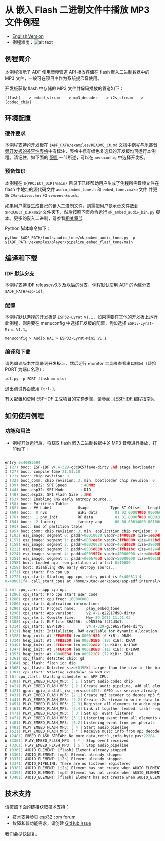 # 从 嵌入 Flash 二进制文件中播放 MP3 文件例程

- [English Version](./README.md)
- 例程难度：![alt text](../../../docs/_static/level_basic.png "初级")


## 例程简介

本例程演示了 ADF 使用音频管道 API 播放存储在 flash 嵌入二进制数据中的 MP3 文件，一般可在项目中作为系统提示音使用。

开发板获取 flash 中存储的 MP3 文件并解码播放的管道如下：

```
[flash] ---> embed_stream ---> mp3_decoder ---> i2s_stream ---> [codec_chip]
```

## 环境配置

### 硬件要求

本例程支持的开发板在 `$ADF_PATH/examples/README_CN.md` 文档中[例程与乐鑫音频开发板的兼容性表格](../../README_CN.md#例程与乐鑫音频开发板的兼容性)中有标注，表格中标有绿色复选框的开发板均可运行本例程。请记住，如下面的 [配置](#配置) 一节所述，可以在 `menuconfig` 中选择开发板。

### 预备知识

本例程在 `${PROJECT_DIR}/main/` 目录下已经帮助用户生成了例程所需音频文件在 flash 中地址的源代码文件 `audio_embed_tone.h` 和 `embed_tone.cmake` 文件 并更新 `CMakeLists.txt` 和 `conponents.mk`。

如果用户需要生成自己的嵌入二进制文件，则需把用户提示音文件放到 `$PROJECT_DIR/main`文件夹下，然后按照下面命令运行 `mk_embed_audio_bin.py` 脚本。更多的嵌入二进制，请参看[相关章节](https://docs.espressif.com/projects/esp-idf/zh_CN/latest/esp32/api-guides/build-system.html#cmake-embed-data) 

Python 脚本命令如下：

```
python $ADF_PATH/tools/audio_tone/mk_embed_audio_tone.py -p $(ADF_PATH)/examples/player/pipeline_embed_flash_tone/main
```

## 编译和下载

### IDF 默认分支

本例程支持 IDF release/v3.3 及以后的分支，例程默认使用 ADF 的內建分支 `$ADF_PATH/esp-idf`。

### 配置

本例程默认选择的开发板是 `ESP32-Lyrat V1.1`，如果需要在其他的开发板上运行此例程，则需要在 menuconfig 中选择开发板的配置，例如选择 `ESP32-Lyrat-Mini V1.1`。

```
menuconfig > Audio HAL > ESP32-Lyrat-Mini V1.1
```

### 编译和下载

请先编译版本并烧录到开发板上，然后运行 monitor 工具来查看串口输出（替换 PORT 为端口名称）：

```
idf.py -p PORT flash monitor
```

退出调试界面使用 ``Ctrl-]``。

有关配置和使用 ESP-IDF 生成项目的完整步骤，请参阅 [《ESP-IDF 编程指南》](https://docs.espressif.com/projects/esp-idf/zh_CN/release-v4.2/esp32/index.html)。


## 如何使用例程

### 功能和用法

- 例程开始运行后，将获取 flash 嵌入二进制数据中的 MP3 音频进行播放，打印如下：

```c

entry 0x40080694
I (27) boot: ESP-IDF v4.4-329-g3c9657fa4e-dirty 2nd stage bootloader
I (27) boot: compile time 21:51:10
I (27) boot: chip revision: 3
I (32) boot_comm: chip revision: 3, min. bootloader chip revision: 0
I (39) boot.esp32: SPI Speed      : 40MHz
I (44) boot.esp32: SPI Mode       : DIO
I (48) boot.esp32: SPI Flash Size : 2MB
I (53) boot: Enabling RNG early entropy source...
I (58) boot: Partition Table:
I (62) boot: ## Label            Usage          Type ST Offset   Length
I (69) boot:  0 nvs              WiFi data        01 02 00009000 00006000
I (76) boot:  1 phy_init         RF data          01 01 0000f000 00001000
I (84) boot:  2 factory          factory app      00 00 00010000 00100000
I (91) boot: End of partition table
I (95) boot_comm: chip revision: 3, min. application chip revision: 0
I (103) esp_image: segment 0: paddr=00010020 vaddr=3f400020 size=1ee34h (126516) map
I (157) esp_image: segment 1: paddr=0002ee5c vaddr=3ffb0000 size=011bch (  4540) load
I (159) esp_image: segment 2: paddr=00030020 vaddr=400d0020 size=28008h (163848) map
I (222) esp_image: segment 3: paddr=00058030 vaddr=3ffb11bc size=01244h (  4676) load
I (224) esp_image: segment 4: paddr=0005927c vaddr=40080000 size=0de34h ( 56884) load
I (251) esp_image: segment 5: paddr=000670b8 vaddr=50000000 size=00010h (    16) load
I (258) boot: Loaded app from partition at offset 0x10000
I (258) boot: Disabling RNG early entropy source...
I (271) cpu_start: Pro cpu up.
I (272) cpu_start: Starting app cpu, entry point is 0x400811f4
0x400811f4: call_start_cpu1 at /home/xutao/workspace/esp-adf-internal/esp-idf/components/esp_system/port/cpu_start.c:160

I (0) cpu_start: App cpu up.
I (286) cpu_start: Pro cpu start user code
I (286) cpu_start: cpu freq: 160000000
I (286) cpu_start: Application information:
I (290) cpu_start: Project name:     play_embed_tone
I (296) cpu_start: App version:      v2.4-1-g22217d90-dirty
I (302) cpu_start: Compile time:     May 26 2022 21:51:03
I (308) cpu_start: ELF file SHA256:  d98530bff404d3d7...
I (314) cpu_start: ESP-IDF:          v4.4-329-g3c9657fa4e-dirty
I (321) heap_init: Initializing. RAM available for dynamic allocation:
I (328) heap_init: At 3FFAE6E0 len 00001920 (6 KiB): DRAM
I (334) heap_init: At 3FFB2E50 len 0002D1B0 (180 KiB): DRAM
I (340) heap_init: At 3FFE0440 len 00003AE0 (14 KiB): D/IRAM
I (347) heap_init: At 3FFE4350 len 0001BCB0 (111 KiB): D/IRAM
I (353) heap_init: At 4008DE34 len 000121CC (72 KiB): IRAM
I (361) spi_flash: detected chip: gd
I (364) spi_flash: flash io: dio
W (368) spi_flash: Detected size(8192k) larger than the size in the binary image header(2048k). Using the size in the binary image header.
I (381) cpu_start: Starting scheduler on PRO CPU.
I (0) cpu_start: Starting scheduler on APP CPU.
I (391) PLAY_EMBED_FLASH_MP3: [ 1 ] Start audio codec chip
I (421) PLAY_EMBED_FLASH_MP3: [ 2 ] Create audio pipeline, add all elements to pipeline, and subscribe pipeline event
E (421) gpio: gpio_install_isr_service(449): GPIO isr service already installed
I (431) PLAY_EMBED_FLASH_MP3: [2.1] Create mp3 decoder to decode mp3 file and set custom read callback
I (441) PLAY_EMBED_FLASH_MP3: [2.2] Create i2s stream to write data to codec chip
I (451) PLAY_EMBED_FLASH_MP3: [2.3] Register all elements to audio pipeline
I (461) PLAY_EMBED_FLASH_MP3: [2.4] Link it together [embed flash]-->mp3_decoder-->i2s_stream-->[codec_chip]
I (471) PLAY_EMBED_FLASH_MP3: [ 3 ] Set up  event listener
I (471) PLAY_EMBED_FLASH_MP3: [3.1] Listening event from all elements of pipeline
I (481) PLAY_EMBED_FLASH_MP3: [3.2] Listening event from peripherals
I (491) PLAY_EMBED_FLASH_MP3: [ 4 ] Start audio_pipeline
I (521) PLAY_EMBED_FLASH_MP3: [ * ] Receive music info from mp3 decoder, sample_rates=16000, bits=16, ch=1
W (2481) EMBED_FLASH_STREAM: No more data,ret:0 ,info.byte_pos:22284
W (3361) PLAY_EMBED_FLASH_MP3: [ * ] Stop event received
I (3361) PLAY_EMBED_FLASH_MP3: [ 5 ] Stop audio_pipeline
E (3361) AUDIO_ELEMENT: [flash] Element already stopped
E (3361) AUDIO_ELEMENT: [mp3] Element already stopped
E (3371) AUDIO_ELEMENT: [i2s] Element already stopped
W (3371) AUDIO_PIPELINE: There are no listener registered
W (3381) AUDIO_ELEMENT: [i2s] Element has not create when AUDIO_ELEMENT_TERMINATE
W (3391) AUDIO_ELEMENT: [mp3] Element has not create when AUDIO_ELEMENT_TERMINATE
W (3401) AUDIO_ELEMENT: [flash] Element has not create when AUDIO_ELEMENT_TERMINATE

```

## 技术支持
请按照下面的链接获取技术支持：

- 技术支持参见 [esp32.com](https://esp32.com/viewforum.php?f=20) forum
- 故障和新功能需求，请创建 [GitHub issue](https://github.com/espressif/esp-adf/issues)

我们会尽快回复。
